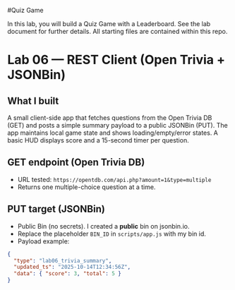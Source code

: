#Quiz Game

In this lab, you will build a Quiz Game with a Leaderboard.
See the lab document for further details. All starting files are contained within this repo.

# Lab 06 — REST Client (Open Trivia + JSONBin)

## What I built
A small client-side app that fetches questions from the Open Trivia DB (GET) and posts a simple summary payload to a public JSONBin (PUT). The app maintains local game state and shows loading/empty/error states. A basic HUD displays score and a 15-second timer per question.

## GET endpoint (Open Trivia DB)
- URL tested: `https://opentdb.com/api.php?amount=1&type=multiple`
- Returns one multiple-choice question at a time.

## PUT target (JSONBin)
- Public Bin (no secrets). I created a **public** bin on jsonbin.io.
- Replace the placeholder `BIN_ID` in `scripts/app.js` with my bin id.
- Payload example:
```json
{
  "type": "lab06_trivia_summary",
  "updated_ts": "2025-10-14T12:34:56Z",
  "data": { "score": 3, "total": 5 }
}